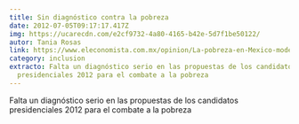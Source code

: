 ```yaml
---
title: Sin diagnóstico contra la pobreza
date: 2012-07-05T09:17:17.417Z
img: https://ucarecdn.com/e2cf9732-4a80-4165-b42e-5d7f1be50122/
autor: Tania Rosas
link: https://www.eleconomista.com.mx/opinion/La-pobreza-en-Mexico-modelos-de-diagnostico-20160129-0003.html
category: inclusion
extracto: Falta un diagnóstico serio en las propuestas de los candidatos
  presidenciales 2012 para el combate a la pobreza
---
```

Falta un diagnóstico serio en las propuestas de los candidatos presidenciales 2012 para el combate a la pobreza